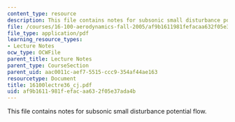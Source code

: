 ```yaml
---
content_type: resource
description: This file contains notes for subsonic small disturbance potential flow.
file: /courses/16-100-aerodynamics-fall-2005/af9b1611981fefacaa632f05e37ada4b_16100lectre36_cj.pdf
file_type: application/pdf
learning_resource_types:
- Lecture Notes
ocw_type: OCWFile
parent_title: Lecture Notes
parent_type: CourseSection
parent_uid: aac0011c-aef7-5515-ccc9-354af44ae163
resourcetype: Document
title: 16100lectre36_cj.pdf
uid: af9b1611-981f-efac-aa63-2f05e37ada4b
---
```

This file contains notes for subsonic small disturbance potential flow.

